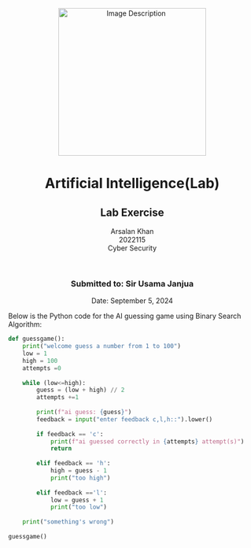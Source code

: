 <!-- Centered content -->
<div align="center">
  <!-- Image -->
  <img src="https://github.com/user-attachments/assets/aa697654-16be-4b74-9d79-e035dc95833d" alt="Image Description" width="300px">
  
  <!-- Title and Information -->
  <h1>Artificial Intelligence(Lab)</h1>
  <h2>Lab Exercise</h2>
  <p>Arsalan Khan<br>2022115<br>Cyber Security</p>
  <br>
  <h3>Submitted to: Sir Usama Janjua</h3>
  <p>Date: September 5, 2024</p>
</div>

<!--  code -->
Below is the Python code for the AI guessing game using Binary Search Algorithm:

```python
def guessgame():
    print("welcome guess a number from 1 to 100")
    low = 1
    high = 100
    attempts =0
    
    while (low<=high):
        guess = (low + high) // 2
        attempts +=1
        
        print(f"ai guess: {guess}")
        feedback = input("enter feedback c,l,h::").lower()
        
        if feedback == 'c':
            print(f"ai guessed correctly in {attempts} attempt(s)")
            return
    
        elif feedback == 'h':
            high = guess - 1
            print("too high")
        
        elif feedback =='l':
            low = guess + 1
            print("too low")
        
    print("something's wrong")
    
guessgame()
